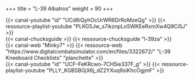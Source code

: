 +++
title = "L-39 Albatros"
weight = 90
+++

<div class="contenu"> <!-- le hangar de Sklang //-->
{{< canal-youtube "id" "UCd6iQyhOcUrWR6DrRoMzeQg" >}}
{{< ressource-playlist-youtube "PLKG5Jw_s7ikznpLoSWKEeRxmXw4Q9Ci5J" >}}
</div>

<div class="contenu"> <!-- Chuck's guide //-->
{{< canal-chucksguide >}}
{{< ressource-chucksguide "l-39za" >}}
</div>

<div class="contenu de_qualite"> <!-- Minky7 //-->
{{< canal-web "Minky7" >}}
{{< ressource-web "https://www.digitalcombatsimulator.com/en/files/3322672/" "L-39 Kneeboard Checklists" "planchette" >}}
</div>

<div class="contenu"> <!-- Deephack //-->
{{< canal-youtube "id" "UCF-FeKRcwo-7CH5ie337F_g" >}}
{{< ressource-playlist-youtube "PLLY_KGBSBGjX6j_dZ2YXuq9siKhcOgjmF" >}}
</div>

